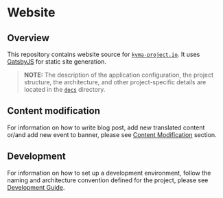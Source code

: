 # Website

## Overview

This repository contains website source for [`kyma-project.io`](https://kyma-project.io). It uses [GatsbyJS](https://www.gatsbyjs.org/) for static site generation.

> **NOTE:** The description of the application configuration, the project structure, the architecture, and other project-specific details are located in the [`docs`](./docs/README.md) directory.

## Content modification

For information on how to write blog post, add new translated content or/and add new event to banner, please see [Content Modification](./docs/content-modification) section.

## Development

For information on how to set up a development environment, follow the naming and architecture convention defined for the project, please see [Development Guide](./docs/development/guide.md).
